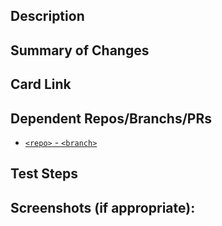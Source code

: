 <!--- Provide a general summary of your changes in the Title above -->

## Description
<!--- 1-2 sentence summary of changes in PR // Narative Format -->

## Summary of Changes
<!--- Go through files changed, with quick description of changes introduced in each file--->

## Card Link
<!--- Add link to JIRA/Trello Card -->

## Dependent Repos/Branchs/PRs
<!--- Any repository/pull request that is required to fully test changes that is presented in respective PR-->
- [`<repo>` - `<branch>`](/url/to/pr)

## Test Steps
<!--- Please describe in detail how you tested your changes. -->
<!--- Include details of your testing environment, and the tests you ran to -->
<!--- see how your change affects other areas of the code, etc. -->

## Screenshots (if appropriate):
<!--- Add link to sketch screenshots when expected -->


